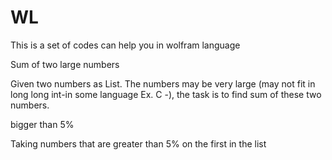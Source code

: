 # WL

This is a set of codes can help you in wolfram language


Sum of two large numbers

Given two numbers as List. The numbers may be very large (may not fit in long long int-in some language Ex. C -), the task is to find sum of these two numbers.


bigger than 5%

Taking numbers that are greater than 5% on the first in the list
